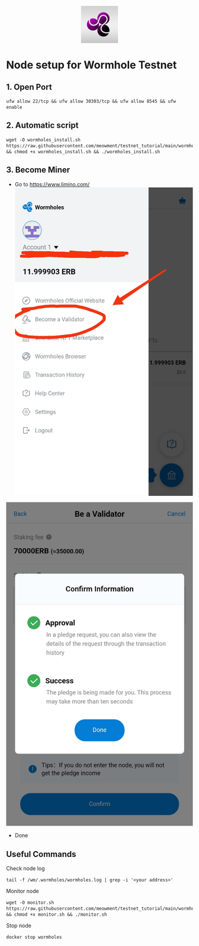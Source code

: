 <p align="center">
  <img height="100" height="auto" src="https://raw.githubusercontent.com/meowment/.github/main/images/20221003_175653.jpg">
</p>

# Node  setup for Wormhole Testnet

## 1. Open Port
```
ufw allow 22/tcp && ufw allow 30303/tcp && ufw allow 8545 && ufw enable
```

## 2. Automatic script
```
wget -O wormholes_install.sh https://raw.githubusercontent.com/meowment/testnet_tutorial/main/wormhole/wormholes_install.sh && chmod +x wormholes_install.sh && ./wormholes_install.sh
```
## 3. Become Miner
 - Go to https://www.limino.com/
![image](https://raw.githubusercontent.com/meowment/.github/main/images/IMG_20221003_180357.jpg)

![image](https://raw.githubusercontent.com/meowment/.github/main/images/IMG_20221003_180424.jpg) 
 - Done
## Useful Commands
Check node log
```
tail -f /wm/.wormholes/wormholes.log | grep -i '<your address>'
```
Monitor node
```
wget -O monitor.sh https://raw.githubusercontent.com/meowment/testnet_tutorial/main/wormhole/monitor.sh && chmod +x monitor.sh && ./monitor.sh
```
Stop node
```
docker stop wormholes
```
